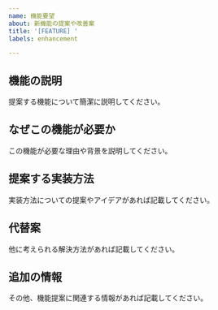 ```yaml
---
name: 機能要望
about: 新機能の提案や改善案
title: '[FEATURE] '
labels: enhancement

---
```


## 機能の説明
提案する機能について簡潔に説明してください。

## なぜこの機能が必要か
この機能が必要な理由や背景を説明してください。

## 提案する実装方法
実装方法についての提案やアイデアがあれば記載してください。

## 代替案
他に考えられる解決方法があれば記載してください。

## 追加の情報
その他、機能提案に関連する情報があれば記載してください。 